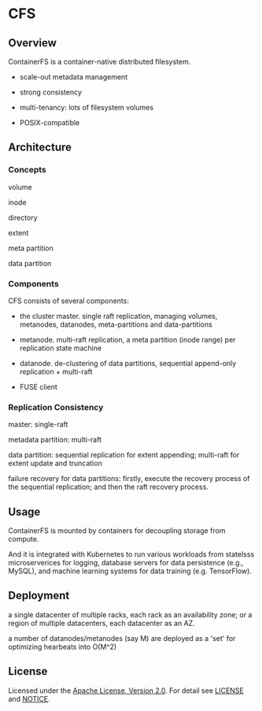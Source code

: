 # CFS

## Overview

ContainerFS is a container-native distributed filesystem.

* scale-out metadata management

* strong consistency

* multi-tenancy: lots of filesystem volumes

* POSIX-compatible


## Architecture

### Concepts

volume

inode

directory

extent

meta partition

data partition

### Components

CFS consists of several components:

* the cluster master. single raft replication, managing volumes, metanodes, datanodes, meta-partitions and data-partitions

* metanode. multi-raft replication, a meta partition (inode range) per replication state machine

* datanode. de-clustering of data partitions, sequential append-only replication + multi-raft

* FUSE client

### Replication Consistency

master: single-raft

metadata partition: multi-raft

data partition: sequential replication for extent appending; multi-raft for extent update and truncation

failure recovery for data partitions: firstly, execute the recovery process of the sequential replication; and then the raft recovery process.


## Usage

ContainerFS is mounted by containers for decoupling storage from compute.

And it is integrated with Kubernetes to run various workloads from statelsss microserverices for logging, database servers for data persistence (e.g., MySQL), and machine learning systems for data training (e.g. TensorFlow).


## Deployment

a single datacenter of multiple racks, each rack as an availability zone; or a region of multiple datacenters, each datacenter as an AZ.

a number of datanodes/metanodes (say M) are deployed as a 'set' for optimizing hearbeats into O(M^2)

## License

Licensed under the [Apache License, Version 2.0](http://www.apache.org/licenses/LICENSE-2.0).
For detail see [LICENSE](LICENSE) and [NOTICE](NOTICE).
